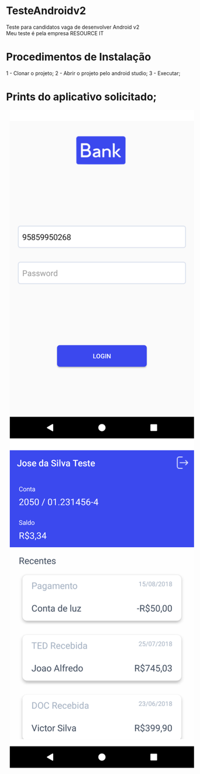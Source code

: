 # TesteAndroidv2 
Teste para candidatos vaga de desenvolver Android v2</br>
Meu teste é pela empresa </b>RESOURCE IT</b>

# Procedimentos de Instalação

1 - Clonar o projeto;
2 - Abrir o projeto pelo android studio;
3 - Executar;

# Prints do aplicativo solicitado;

<img style="display: inline; margin: 0 10px;" src="https://github.com/daylonsc/TesteAndroidv2/blob/master/Screenshot_1562462838.png"/>

<img  style="display: inline; margin: 0 10px;" src="https://github.com/daylonsc/TesteAndroidv2/blob/master/Screenshot_1562462855.png"/>
